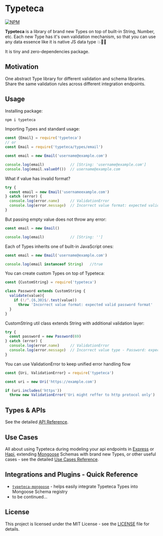 # Typeteca

[![NPM](https://nodei.co/npm/typeteca.png?downloads=true&downloadRank=true)](https://nodei.co/npm/typeteca/)

**Typeteca** is a library of brand new Types on top of built-in String, Number, etc. Each new Type has it's own validation mechanism, so that you can use any data essence like it is native JS data type :boom:🎉:star2:

It is tiny and zero-dependencies package.

## Motivation

One abstract Type library for different validation and schema libraries. Share the same validation rules across different integration endpoints.

## Usage

Installing package:
```bash
npm i typeteca
```

Importing Types and standard usage:
```js
const {Email} = require('typeteca')
// or
const Email = require('typeteca/types/email')

const email = new Email('username@example.com')

console.log(email)            // [String: 'username@example.com']
console.log(email.valueOf())  // username@example.com
```

What if value has invalid format?
```js
try {
  const email = new Email('usernameexample.com')
} catch (error) {
  console.log(error.name)     // ValidationError
  console.log(error.message)  // Incorrect value format: expected valid email format
}
```

But passing empty value does not throw any error:
```js
const email = new Email()

console.log(email)            // [String: '']
```

Each of Types inherits one of built-in JavaScript ones:
```js
const email = new Email('username@example.com')

console.log(email instanceof String)   //true
```

You can create custom Types on top of Typeteca:
```js
const {CustomString} = require('typeteca')

class Password extends CustomString {
  validate(value){
    if (!/^.{6,30}$/.test(value))
      throw 'Incorrect value format: expected valid password format'
  }
}
```

CustomString util class extends String with additional validation layer:
```js
try {
  const password = new Password(69)
} catch (error) {
  console.log(error.name)     // ValidationError
  console.log(error.message)  // Incorrect value type - Password: expected valid String type
}
```

You can use ValidationError to keep unified error handling flow
```js
const {Uri, ValidationError} = require('typeteca')

const uri = new Uri('https://example.com')

if (uri.includes('https'))
  throw new ValidationError('Uri might reffer to http protocol only')
```

## Types & APIs

See the detailed [API Reference](https://github.com/walandemar/typeteca/blob/master/API.md).

## Use Cases

All about using Typeteca during modeling your api endpoints in [Express](https://github.com/expressjs/express/) or [Hapi](https://github.com/hapijs/hapi), extending [Mongoose](https://github.com/Automattic/mongoose) Schemas with brand new Types, or other useful cases - see the detailed [Use Cases Reference](https://github.com/walandemar/typeteca/blob/master/CASES.md).

## Integrations and Plugins - Quick Reference

* [`typeteca-mongoose`](https://github.com/walandemar/typeteca-mongoose) - helps easily integrate Typeteca Types into Mongoose Schema registry
* to be continued...

## License

This project is licensed under the MIT License - see the [LICENSE](LICENSE) file for details.
